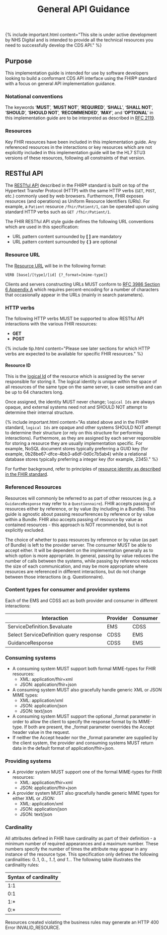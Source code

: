 ﻿---
title: General API Guidance
keywords: rest, api
tags: [rest,fhir,api]
sidebar: ctp_rest_sidebar
permalink: api_general_guidance.html
summary: Implementation guidance for developers - focusing on general API implementation guidance
---
{% include important.html content="This site is under active development by NHS Digital and is intended to provide all the technical resources you need to successfully develop the CDS API." %}


## Purpose ##

This implementation guide is intended for use by software developers looking to build a conformant CDS API interface using the FHIR&reg; standard with a focus on general API implementation guidance.

### Notational conventions ###

The keywords ‘**MUST**’, ‘**MUST NOT**’, ‘**REQUIRED**’, ‘**SHALL**’, ‘**SHALL NOT**’, ‘**SHOULD**’, ‘**SHOULD NOT**’, ‘**RECOMMENDED**’, ‘**MAY**’, and ‘**OPTIONAL**’ in this implementation guide are to be interpreted as described in [RFC 2119](https://www.ietf.org/rfc/rfc2119.txt).

### Resources ###

Key FHIR resources have been included in this implementation guide. Any referenced resources in the interactions or key resources which are not explicitly included in this implementation guide will be the HL7 STU3 versions of these resources, following all constraints of that version.

## RESTful API ##

The [RESTful API](https://www.hl7.org/fhir/STU3/http.html) described in the FHIR&reg; standard is built on top of the Hypertext Transfer Protocol (HTTP) with the same HTTP verbs (`GET`, `POST`, etc.) commonly used by web browsers. Furthermore, FHIR exposes resources (and operations) as Uniform Resource Identifiers (URIs). For example, a `Patient` resource `/fhir/Patient/1`, can be operated upon using standard HTTP verbs such as `GET /fhir/Patient/1`.

The FHIR RESTful API style guide defines the following URL conventions which are used in this specification:

- URL pattern content surrounded by **[ ]** are mandatory
- URL pattern content surrounded by **{ }** are optional


### Resource URL ###

The [Resource URL](http://www.hl7.org/implement/standards/fhir/STU3/http.html) will be in the following format:

	VERB [base]/[type]/[id] {?_format=[mime-type]}

Clients and servers constructing URLs MUST conform to [RFC 3986 Section 6 Appendix A](https://tools.ietf.org/html/rfc3986#appendix-A) which requires percent-encoding for a number of characters that occasionally appear in the URLs (mainly in search parameters).

### HTTP verbs ###

The following HTTP verbs MUST be supported to allow RESTful API interactions with the various FHIR resources:

- **GET**
- **POST**

{% include tip.html content="Please see later sections for which HTTP verbs are expected to be available for specific FHIR resources." %}


#### Resource ID ####

This is the [logical Id](http://hl7.org/fhir/STU3/resource.html#id) of the resource which is assigned by the server responsible for storing it. The logical identity is unique within the space of all resources of the same type on the same server, is case sensitive and can be up to 64 characters long.

Once assigned, the identity MUST never change; `logical Ids` are always opaque, and external systems need not and SHOULD NOT attempt to determine their internal structure.

{% include important.html content="As stated above and in the FHIR&reg; standard, `logical Ids` are opaque and other systems SHOULD NOT attempt to determine their structure (or rely on this structure for performing interactions). Furthermore, as they are assigned by each server responsible for storing a resource they are usually implementation specific. For example, NoSQL document stores typically preferring a GUID key (for example, 0b28be67-dfce-4bb3-a6df-0d0c7b5ab4) while a relational database stores typically preferring a integer key (for example, 2345)." %} 

For further background, refer to principles of [resource identity as described in the FHIR standard](http://www.hl7.org/implement/standards/fhir/STU3/resource.html#id).  


### Referenced Resources ###
Resources will commonly be referred to as part of other resources (e.g. a `GuidanceResponse` may refer to a `Questionnaire`).  FHIR accepts passing of resources either by reference, or by value (by including in a Bundle).  This guide is agnostic about passing resourferences by reference or by value within a Bundle.  FHIR also accepts passing of resource by value as contained resources - this approach is NOT recommended, but is not explicitly excluded.

The choice of whether to pass resources by reference or by value (as part of Bundle) is left to the provider server.  The consumer MUST be able to accept either.  It will be dependent on the implementation generally as to which option is more appropriate.  In general, passing by value reduces the number of calls between the systems, while passing by reference reduces the size of each communication, and may be more appropriate where resources are referenced in different interactions, but do not change between those interactions (e.g. Questionnaire).


### Content types for consumer and provider systems ###


Each of the EMS and CDSS act as both provider and consumer in different interactions:


| Interaction                 | Provider | Consumer |
| -----------------------     | -------  | ------- |
| ServiceDefinition.$evaluate | EMS | CDSS |
| Select ServiceDefinition query response | CDSS | EMS |
| GuidanceResponse            | CDSS | EMS |


### Consuming systems ###

- A consuming system MUST support both formal MIME-types for FHIR resources:
	- XML: application/fhir+xml
	- JSON: application/fhir+json
- A consuming system MUST also gracefully handle generic XML or JSON MIME types:
	- XML: application/xml
	- JSON: application/json
	- JSON: text/json
- A consuming system MUST support the optional _format parameter in order to allow the client to specify the response format by its MIME-type. If both are present, the _format parameter overrides the Accept header value in the request.
- If neither the Accept header nor the _format parameter are supplied by the client system, the provider and consuming systems MUST return data in the default format of application/fhir+json.

### Providing systems ###

- A provider system MUST support one of the formal MIME-types for FHIR resources:
    - XML: application/fhir+xml
    - JSON: application/fhir+json
- A provider system MUST also gracefully handle generic MIME types for either XML or JSON:
    - XML: application/xml
    - JSON: application/json
    - JSON: text/json


### Cardinality ###

All attributes defined in FHIR have cardinality as part of their definition - a minimum number of required appearances and a maximum number. These numbers specify the number of times the attribute may appear in any instance of the resource type. This specification only defines the following cardinalities: 0..1, 0..*, 1..1, and 1..*. The following table illustrates the cardinality rules:

|Syntax of cardinality|
|------|
|1:1|One to one	|Mandatory|	Not Repeatable|
|0:1|Zero to one |Optional|	Not Repeatable|
|1:*|One to many |Mandatory|	Repeatable|
|0:*|Zero to many |Optional|	Repeatable|

Resources created violating the business rules may generate an HTTP 400 Error INVALID_RESOURCE.
<!--stackedit_data:
eyJoaXN0b3J5IjpbLTgwMTIxNTMwNywxNjM1MjY4NjIxXX0=
-->